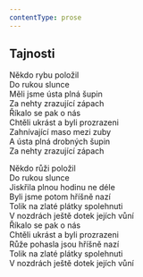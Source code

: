 ```yaml
---
contentType: prose
---
```


## Tajnosti

Někdo rybu položil  
Do rukou slunce  
Měli jsme ústa plná šupin  
Za nehty zrazující zápach  
Říkalo se pak o nás  
Chtěli ukrást a byli prozrazeni  
Zahnívající maso mezi zuby  
A ústa plná drobných šupin  
Za nehty zrazující zápach

Někdo růži položil  
Do rukou slunce  
Jiskřila plnou hodinu ne déle  
Byli jsme potom hříšně nazí  
Tolik na zlaté plátky spolehnuti  
V nozdrách ještě dotek jejích vůní  
Říkalo se pak o nás  
Chtěli ukrást a byli prozrazeni  
Růže pohasla jsou hříšně nazí  
Tolik na zlaté plátky spolehnuti  
V nozdrách ještě dotek jejích vůní
